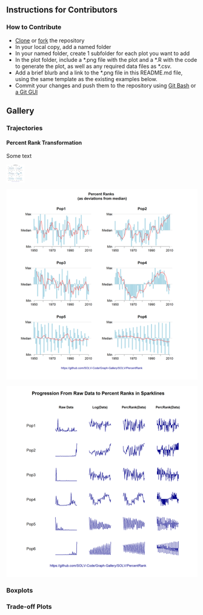 ## Instructions for Contributors

### How to Contribute
* [Clone](https://help.github.com/articles/cloning-a-repository/) or [fork](https://help.github.com/articles/fork-a-repo/) the repository
* In your local copy, add a named folder
* In your named folder, create 1 subfolder for each plot you want to add
* In the plot folder, include a *.png file with the plot and a *.R with the code to generate the plot, as well as any required data files as *.csv.
* Add a brief blurb and a link to the *.png file in this README.md file, using the same template as the existing examples below.
* Commit your changes and push them to the repository using [Git Bash](https://dont-be-afraid-to-commit.readthedocs.io/en/latest/git/commandlinegit.html) or
[a Git GUI](https://git-scm.com/book/en/v2/Appendix-A%3A-Git-in-Other-Environments-Graphical-Interfaces)


## Gallery


### Trajectories


#### Percent Rank Transformation

Some text



<img src="https://github.com/SOLV-Code/Graph-Gallery/blob/master/SOLV/PercentRanks/PercRank_FinalPlots.png" width="48" height="48">

![PercRank1](SOLV/PercentRanks/PercRank_FinalPlots.png)


![PercRank1](SOLV/PercentRanks/PercRank_ProgressionInSparklines.png)



### Boxplots






### Trade-off Plots







